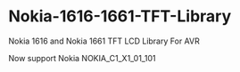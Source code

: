 # Nokia-1616-1661-TFT-Library
Nokia 1616 and Nokia 1661 TFT LCD Library For AVR

Now support Nokia NOKIA_C1_X1_01_101
